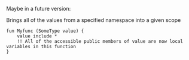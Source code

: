 Maybe in a future version:

Brings all of the values from a specified namespace into a given scope

```
fun Myfunc (SomeType value) {
	value include * 
	!! All of the accessible public members of value are now local variables in this function
}

```